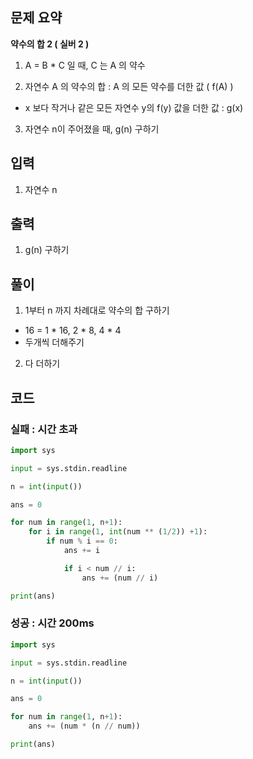 ## 문제 요약

**약수의 합 2 ( 실버 2 )**

1. A = B * C 일 때, C 는 A 의 약수

2. 자연수 A 의 약수의 합 : A 의 모든 약수를 더한 값 ( f(A) )
- x 보다 작거나 같은 모든 자연수 y의 f(y) 값을 더한 값 : g(x)

3. 자연수 n이 주어졌을 때, g(n) 구하기

## 입력
1. 자연수 n

## 출력
1. g(n) 구하기

## 풀이
1. 1부터 n 까지 차례대로 약수의 합 구하기
- 16 = 1 * 16, 2 * 8, 4 * 4
- 두개씩 더해주기
2. 다 더하기

## 코드

### 실패 : 시간 초과

```python
import sys

input = sys.stdin.readline

n = int(input())

ans = 0

for num in range(1, n+1):
    for i in range(1, int(num ** (1/2)) +1):
        if num % i == 0:
            ans += i

            if i < num // i:
                ans += (num // i)

print(ans)
```

### 성공 : 시간 200ms

```python
import sys

input = sys.stdin.readline

n = int(input())

ans = 0

for num in range(1, n+1):
    ans += (num * (n // num))

print(ans)
```